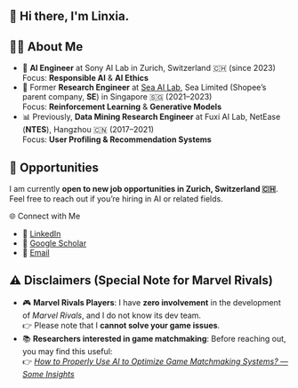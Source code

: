 ## 👋 Hi there, I'm Linxia.

## 👨‍💻 About Me
- 🔬 **AI Engineer** at Sony AI Lab in Zurich, Switzerland 🇨🇭 (since 2023)  
  Focus: **Responsible AI** & **AI Ethics**
- 🧠 Former **Research Engineer** at [Sea AI Lab](https://github.com/sail-sg), Sea Limited (Shopee’s parent company, **SE**) in Singapore 🇸🇬 (2021–2023)  
  Focus: **Reinforcement Learning** & **Generative Models**
- 📊 Previously, **Data Mining Research Engineer** at Fuxi AI Lab, NetEase (**NTES**), Hangzhou 🇨🇳 (2017–2021)  
  Focus: **User Profiling & Recommendation Systems**


## 🚀 Opportunities
I am currently **open to new job opportunities in Zurich, Switzerland 🇨🇭**.  
Feel free to reach out if you’re hiring in AI or related fields.  

🌐 Connect with Me
- 💼 [LinkedIn](https://www.linkedin.com/in/linxiagong)  
- 📝 [Google Scholar](https://scholar.google.com/citations?user=1SzEfqAAAAAJ)  
- 📧 [Email](linxiagong@gmail.com)  

## ⚠️ Disclaimers (Special Note for Marvel Rivals)
- 🎮 **Marvel Rivals Players**: I have **zero involvement** in the development of *Marvel Rivals*, and I do not know its dev team.  
  👉 Please note that I **cannot solve your game issues**.  
- 📚 **Researchers interested in game matchmaking**: Before reaching out, you may find this useful:  
  👉 [*How to Properly Use AI to Optimize Game Matchmaking Systems? — Some Insights*](https://linxiagong.github.io/posts/matchmaking2021/)  


<!--
**linxiagong/linxiagong** is a ✨ _special_ ✨ repository because its `README.md` (this file) appears on your GitHub profile.

Here are some ideas to get you started:

- 🔭 I’m currently working on ...
- 🌱 I’m currently learning ...
- 👯 I’m looking to collaborate on ...
- 🤔 I’m looking for help with ...
- 💬 Ask me about ...
- 📫 How to reach me: ...
- 😄 Pronouns: ...
- ⚡ Fun fact: ...
-->

